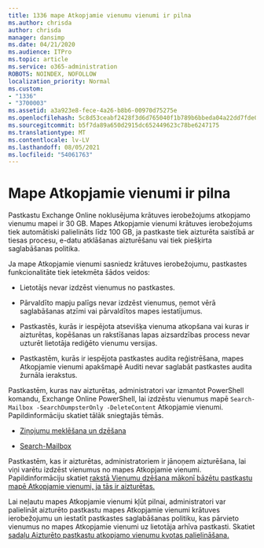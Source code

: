 ```yaml
---
title: 1336 mape Atkopjamie vienumu vienumi ir pilna
ms.author: chrisda
author: chrisda
manager: dansimp
ms.date: 04/21/2020
ms.audience: ITPro
ms.topic: article
ms.service: o365-administration
ROBOTS: NOINDEX, NOFOLLOW
localization_priority: Normal
ms.custom:
- "1336"
- "3700003"
ms.assetid: a3a923e8-fece-4a26-b8b6-00970d75275e
ms.openlocfilehash: 5c8d53ceabf2428f3d6d765040f1b789b6bbeda04a22dd7fde0d2d728fd17d93
ms.sourcegitcommit: b5f7da89a650d2915dc652449623c78be6247175
ms.translationtype: MT
ms.contentlocale: lv-LV
ms.lasthandoff: 08/05/2021
ms.locfileid: "54061763"
---
```

# <a name="the-recoverable-items-folder-is-full"></a>Mape Atkopjamie vienumi ir pilna

Pastkastu Exchange Online noklusējuma krātuves ierobežojums atkopjamo vienumu mapei ir 30 GB. Mapes Atkopjamie vienumi krātuves ierobežojums tiek automātiski palielināts līdz 100 GB, ja pastkaste tiek aizturēta saistībā ar tiesas procesu, e-datu atklāšanas aizturēšanu vai tiek piešķirta saglabāšanas politika.

Ja mape Atkopjamie vienumi sasniedz krātuves ierobežojumu, pastkastes funkcionalitāte tiek ietekmēta šādos veidos:

- Lietotājs nevar izdzēst vienumus no pastkastes.

- Pārvaldīto mapju palīgs nevar izdzēst vienumus, ņemot vērā saglabāšanas atzīmi vai pārvaldītos mapes iestatījumus.

- Pastkastēs, kurās ir iespējota atsevišķa vienuma atkopšana vai kuras ir aizturētas, kopēšanas un rakstīšanas lapas aizsardzības process nevar uzturēt lietotāja rediģēto vienumu versijas.

- Pastkastēm, kurās ir iespējota pastkastes audita reģistrēšana, mapes Atkopjamie vienumi apakšmapē Auditi nevar saglabāt pastkastes audita žurnāla ierakstus.

Pastkastēm, kuras nav aizturētas, administratori var izmantot PowerShell komandu, Exchange Online PowerShell, lai izdzēstu vienumus mapē `Search-Mailbox -SearchDumpsterOnly -DeleteContent` Atkopjamie vienumi. Papildinformāciju skatiet tālāk sniegtajās tēmās.

- [Ziņojumu meklēšana un dzēšana](https://docs.microsoft.com/microsoft-365/compliance/search-for-and-delete-messagesadmin-help)

- [Search-Mailbox](https://docs.microsoft.com/powershell/module/exchange/mailboxes/Search-Mailbox)

Pastkastēm, kas ir aizturētas, administratoriem ir jānoņem aizturēšana, lai viņi varētu izdzēst vienumus no mapes Atkopjamie vienumi. Papildinformāciju skatiet [rakstā Vienumu dzēšana mākonī bāzētu pastkastu mapē Atkopjamie vienumi, ja tās ir aizturētas.](https://docs.microsoft.com/microsoft-365/compliance/delete-items-in-the-recoverable-items-folder-of-mailboxes-on-hold)

Lai neļautu mapes Atkopjamie vienumi kļūt pilnai, administratori var palielināt aizturēto pastkastu mapes Atkopjamie vienumi krātuves ierobežojumu un iestatīt pastkastes saglabāšanas politiku, kas pārvieto vienumus no mapes Atkopjamie vienumi uz lietotāja arhīva pastkasti. Skatiet [sadaļu Aizturēto pastkastu atkopjamo vienumu kvotas palielināšana.](https://docs.microsoft.com/microsoft-365/compliance/increase-the-recoverable-quota-for-mailboxes-on-hold)
